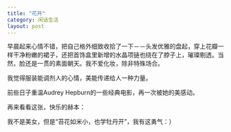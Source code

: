 ```yaml
---
title: "花开"
category: 闲话生活
layout: post
---
```



早晨起来心情不错，把自己格外细致收拾了一下－－头发优雅的盘起，穿上花瓣一样干净粉嫩的裙子，还把首饰盒里新增的水晶项链也绕在了脖子上，璀璨剔透。当然，脸还是一贯的素面朝天。我不爱化妆，除非特殊场合。

我觉得服装能调剂人的心情，美能传递给人一种力量。

前些日子重温Audrey Hepburn的一些经典电影，再一次被她的美感动。



再来看看这张，快乐的赫本：



我不是美女，但是“苔花如米小，也学牡丹开”，我有这勇气：）

